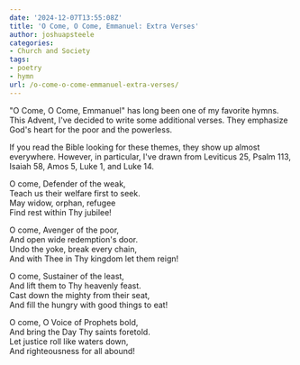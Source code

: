 ```yaml
---
date: '2024-12-07T13:55:08Z'
title: 'O Come, O Come, Emmanuel: Extra Verses'
author: joshuapsteele
categories:
- Church and Society
tags:
- poetry
- hymn
url: /o-come-o-come-emmanuel-extra-verses/
---
```

"O Come, O Come, Emmanuel" has long been one of my favorite hymns. This Advent, I've decided to write some additional verses. They emphasize God's heart for the poor and the powerless. 

If you read the Bible looking for these themes, they show up almost everywhere. However, in particular, I've drawn from Leviticus 25, Psalm 113, Isaiah 58, Amos 5, Luke 1, and Luke 14. 

O come, Defender of the weak,  
Teach us their welfare first to seek.  
May widow, orphan, refugee  
Find rest within Thy jubilee!  

O come, Avenger of the poor,  
And open wide redemption's door.  
Undo the yoke, break every chain,  
And with Thee in Thy kingdom let them reign!  

O come, Sustainer of the least,  
And lift them to Thy heavenly feast.  
Cast down the mighty from their seat,  
And fill the hungry with good things to eat!  

O come, O Voice of Prophets bold,  
And bring the Day Thy saints foretold.  
Let justice roll like waters down,  
And righteousness for all abound!  
